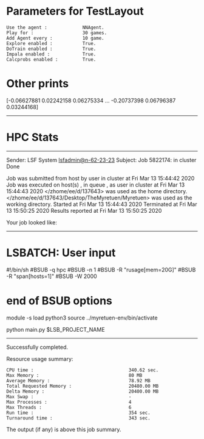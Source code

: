 # Parameters for TestLayout

    Use the agent :             NNAgent.
    Play for :                  30 games.
    Add Agent every :           10 game.
    Explore enabled :           True.
    DoTrain enabled :           True.
    Impala enabled :            True.
    Calcprobs enabled :         True.

# Other prints

[-0.06627881  0.02242158  0.06275334 ... -0.20737398  0.06796387
  0.03244168]

---------------------------------------------------------------------------------------------------------------------

# HPC Stats


------------------------------------------------------------
Sender: LSF System <lsfadmin@n-62-23-23>
Subject: Job 5822174: <NNAgent5TestLayout> in cluster <dcc> Done

Job <NNAgent5TestLayout> was submitted from host <n-62-30-7> by user <s183905> in cluster <dcc> at Fri Mar 13 15:44:42 2020
Job was executed on host(s) <n-62-23-23>, in queue <hpc>, as user <s183905> in cluster <dcc> at Fri Mar 13 15:44:43 2020
</zhome/ee/d/137643> was used as the home directory.
</zhome/ee/d/137643/Desktop/TheMyretuen/Myretuen> was used as the working directory.
Started at Fri Mar 13 15:44:43 2020
Terminated at Fri Mar 13 15:50:25 2020
Results reported at Fri Mar 13 15:50:25 2020

Your job looked like:

------------------------------------------------------------
# LSBATCH: User input
#!/bin/sh
#BSUB -q hpc
#BSUB -n 1
#BSUB -R "rusage[mem=20G]"
#BSUB -R "span[hosts=1]"
#BSUB -W 2000
# end of BSUB options

module -s load python3
source ../myretuen-env/bin/activate

python main.py $LSB_PROJECT_NAME


------------------------------------------------------------

Successfully completed.

Resource usage summary:

    CPU time :                                   340.62 sec.
    Max Memory :                                 80 MB
    Average Memory :                             78.92 MB
    Total Requested Memory :                     20480.00 MB
    Delta Memory :                               20400.00 MB
    Max Swap :                                   -
    Max Processes :                              4
    Max Threads :                                6
    Run time :                                   354 sec.
    Turnaround time :                            343 sec.

The output (if any) is above this job summary.

